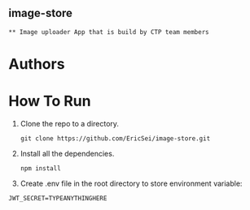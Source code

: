 ## image-store
    ** Image uploader App that is build by CTP team members
# Authors

# How To Run

1. Clone the repo to a directory.

   `git clone https://github.com/EricSei/image-store.git`

2. Install all the dependencies.

   `npm install`

3.  Create .env file in the root directory to store environment variable:

   `JWT_SECRET=TYPEANYTHINGHERE`